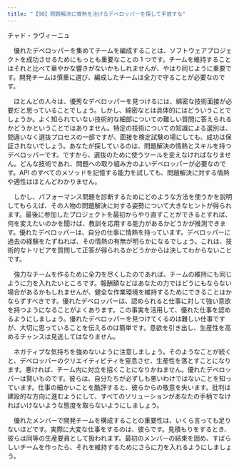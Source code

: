 ```yaml
---
title: "【90】問題解決に情熱を注げるデベロッパーを探して手放すな"
---
```



チャド・ラヴィーニュ


　優れたデベロッパーを集めてチームを編成することは、ソフトウェアプロジェクトを成功させるためにもっとも重要なことの 1 つです。チームを維持することはそれと比べて華やかな響きがないかもしれませんが、やはり同じように重要です。開発チームは慎重に選び、編成したチームは全力で守ることが必要なのです。

　ほとんどの人々は、優秀なデベロッパーを見つけるには、綿密な技術面接が必要だと思っていることでしょう。しかし、綿密なとは具体的にはどういうことでしょうか。よく知られていない技術的な細部についての難しい質問に答えられるかどうかということではありません。特定の技術についての知識による選別は、間違いなく選抜プロセスの一部ですが、面接を検定試験の場にしても、成功は保証されないでしょう。あなたが探しているのは、問題解決の情熱とスキルを持つデベロッパーです。ですから、選抜のために使うツールを変えなければなりません。どんな技術であれ、問題への取り組み方のよいデベロッパーが必要なのです。API のすべてのメソッドを記憶する能力を試しても、問題解決に対する情熱や適性はほとんどわかりません。

　しかし、パフォーマンス問題を診断するためにどのような方法を使うかを説明してもらえば、その人物の問題解決に対する姿勢について大きなヒントが得られます。最後に参加したプロジェクトを最初からやり直すことができるとすれば、何を変えたいのかを聞けば、教訓を応用する能力があるかどうかが推測できます。優れたデペロッパーは、自分の仕事に情熱を持っています。デベロッパーに過去の経験をたずねれば、その情熱の有無が明らかになるでしょう。これは、技術的なトリビアを質問して正答が得られるかどうかからは決してわからないことです。

　強力なチームを作るために全力を尽くしたのであれば、チームの維持にも同じように力を入れたいところです。報酬額などはあなたの力ではどうにもならない場合があるかもしれませんが、健全な作業環境を維持するためにできることはかならずすべきです。優れたデベロッパーは、認められると仕事に対して強い意欲を持つようになることがよくあります。この事実を活用して、優れた仕事を認めるようにしましょう。優れたデベロッパーを見つけてくるのは難しい仕事ですが、大切に思っていることを伝えるのは簡単です。意欲を引き出し、生産性を高めるチャンスは見逃してはなりません。

　ネガティブな気持ちを強めないように注意しましょう。そのようなことが続くと、デペロッパーのクリエイティビティを窒息させ、生産性を落とすことになります。悪ければ、チーム内に対立を招くことになりかねません。優れたデベロッパーは賢いものです。彼らは、自分たちが必ずしも悪いわけではないことを知っています。仕事の細かいことを酷評すると、彼らからの敬意を失います。批判は建設的な方向に進むようにして、すべてのソリューションがあなたの手柄でなければいけないような態度を取らないようにしましょう。

　優れたメンバーで開発チームを構成することの重要性は、いくら言っても足りないほどです。実際に大変な仕事をするのは、彼らです。見積もりをするとき、彼らは同等の生産要員として扱われます。最初のメンバーの結束を固め、すばらしいチームを作ったら、それを維持するためにさらに力を入れるようにしましょう。
